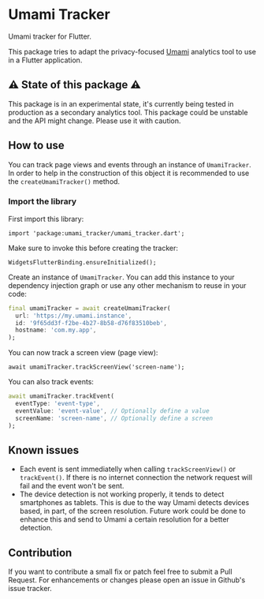 # Umami Tracker

Umami tracker for Flutter.

This package tries to adapt the privacy-focused [Umami](https://umami.is/) analytics tool to use in a Flutter application.

## ⚠ State of this package ⚠

This package is in an experimental state, it's currently being tested in production as a secondary analytics tool. This package could be unstable and the API might change. Please use it with caution.

## How to use

You can track page views and events through an instance of `UmamiTracker`. In order to help in the construction of this object it is recommended to use the `createUmamiTracker()` method.

### Import the library

First import this library:

`import 'package:umami_tracker/umami_tracker.dart';`

Make sure to invoke this before creating the tracker:

`WidgetsFlutterBinding.ensureInitialized();`

Create an instance of `UmamiTracker`. You can add this instance to your dependency injection graph or use any other mechanism to reuse in your code:

```dart
final umamiTracker = await createUmamiTracker(
  url: 'https://my.umami.instance',
  id: '9f65dd3f-f2be-4b27-8b58-d76f83510beb',
  hostname: 'com.my.app',
);
```

You can now track a screen view (page view):

`await umamiTracker.trackScreenView('screen-name');`

You can also track events:

```dart
await umamiTracker.trackEvent(
  eventType: 'event-type',
  eventValue: 'event-value', // Optionally define a value
  screenName: 'screen-name', // Optionally define a screen
);
```

## Known issues

- Each event is sent immediatelly when calling `trackScreenView()` or `trackEvent()`. If there is no internet connection the network request will fail and the event won't be sent.
- The device detection is not working properly, it tends to detect smartphones as tablets. This is due to the way Umami detects devices based, in part, of the screen resolution. Future work could be done to enhance this and send to Umami a certain resolution for a better detection.

## Contribution

If you want to contribute a small fix or patch feel free to submit a Pull Request. For enhancements or changes please open an issue in Github's issue tracker.